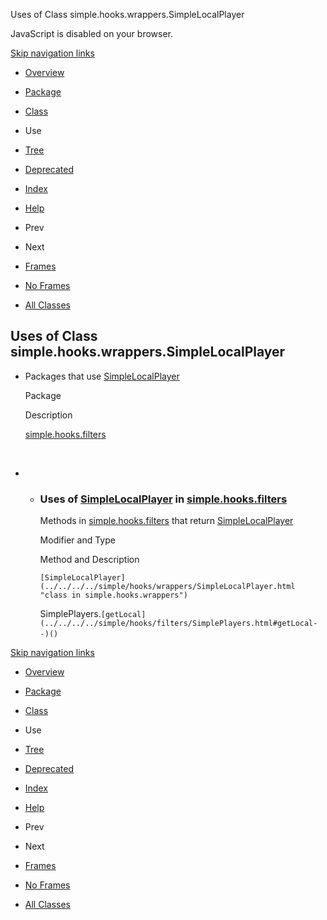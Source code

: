 Uses of Class simple.hooks.wrappers.SimpleLocalPlayer   <!-- try { if (location.href.indexOf('is-external=true') == -1) { parent.document.title="Uses of Class simple.hooks.wrappers.SimpleLocalPlayer"; } } catch(err) { } //-->

JavaScript is disabled on your browser.

[Skip navigation links](#skip.navbar.top "Skip navigation links")

*   [Overview](../../../../overview-summary.html)
*   [Package](../package-summary.html)
*   [Class](../../../../simple/hooks/wrappers/SimpleLocalPlayer.html "class in simple.hooks.wrappers")
*   Use
*   [Tree](../package-tree.html)
*   [Deprecated](../../../../deprecated-list.html)
*   [Index](../../../../index-files/index-1.html)
*   [Help](../../../../help-doc.html)

*   Prev
*   Next

*   [Frames](../../../../index.html?simple/hooks/wrappers/class-use/SimpleLocalPlayer.html)
*   [No Frames](SimpleLocalPlayer.html)

*   [All Classes](../../../../allclasses-noframe.html)

<!-- allClassesLink = document.getElementById("allclasses\_navbar\_top"); if(window==top) { allClassesLink.style.display = "block"; } else { allClassesLink.style.display = "none"; } //-->

Uses of Class  
simple.hooks.wrappers.SimpleLocalPlayer
-------------------------------------------------------

*   Packages that use [SimpleLocalPlayer](../../../../simple/hooks/wrappers/SimpleLocalPlayer.html "class in simple.hooks.wrappers") 
    
    Package
    
    Description
    
    [simple.hooks.filters](#simple.hooks.filters)
    
     
    
*   *   ### Uses of [SimpleLocalPlayer](../../../../simple/hooks/wrappers/SimpleLocalPlayer.html "class in simple.hooks.wrappers") in [simple.hooks.filters](../../../../simple/hooks/filters/package-summary.html)
        
        Methods in [simple.hooks.filters](../../../../simple/hooks/filters/package-summary.html) that return [SimpleLocalPlayer](../../../../simple/hooks/wrappers/SimpleLocalPlayer.html "class in simple.hooks.wrappers") 
        
        Modifier and Type
        
        Method and Description
        
        `[SimpleLocalPlayer](../../../../simple/hooks/wrappers/SimpleLocalPlayer.html "class in simple.hooks.wrappers")`
        
        SimplePlayers.`[getLocal](../../../../simple/hooks/filters/SimplePlayers.html#getLocal--)()` 
        

[Skip navigation links](#skip.navbar.bottom "Skip navigation links")

*   [Overview](../../../../overview-summary.html)
*   [Package](../package-summary.html)
*   [Class](../../../../simple/hooks/wrappers/SimpleLocalPlayer.html "class in simple.hooks.wrappers")
*   Use
*   [Tree](../package-tree.html)
*   [Deprecated](../../../../deprecated-list.html)
*   [Index](../../../../index-files/index-1.html)
*   [Help](../../../../help-doc.html)

*   Prev
*   Next

*   [Frames](../../../../index.html?simple/hooks/wrappers/class-use/SimpleLocalPlayer.html)
*   [No Frames](SimpleLocalPlayer.html)

*   [All Classes](../../../../allclasses-noframe.html)

<!-- allClassesLink = document.getElementById("allclasses\_navbar\_bottom"); if(window==top) { allClassesLink.style.display = "block"; } else { allClassesLink.style.display = "none"; } //-->
